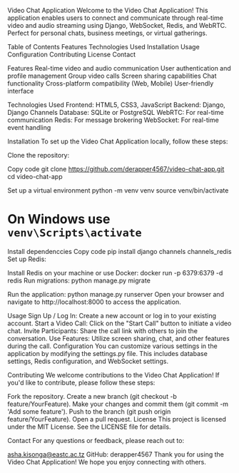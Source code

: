 Video Chat Application
Welcome to the Video Chat Application! This application enables users to connect and communicate through real-time video and audio streaming using Django, WebSocket, Redis, and WebRTC. Perfect for personal chats, business meetings, or virtual gatherings.


Table of Contents
Features
Technologies Used
Installation
Usage
Configuration
Contributing
License
Contact


Features
Real-time video and audio communication
User authentication and profile management
Group video calls
Screen sharing capabilities
Chat functionality
Cross-platform compatibility (Web, Mobile)
User-friendly interface


Technologies Used
Frontend: HTML5, CSS3, JavaScript
Backend: Django, Django Channels
Database: SQLite or PostgreSQL
WebRTC: For real-time communication
Redis: For message brokering
WebSocket: For real-time event handling


Installation
To set up the Video Chat Application locally, follow these steps:

Clone the repository:

Copy code
git clone https://github.com/derapper4567/video-chat-app.git
cd video-chat-app

Set up a virtual environment
python -m venv venv
source venv/bin/activate  
# On Windows use `venv\Scripts\activate`


Install dependenccies
Copy code
pip install django channels channels_redis
Set up Redis:

Install Redis on your machine or use Docker:
docker run -p 6379:6379 -d redis
Run migrations:
python manage.py migrate

Run the application:
python manage.py runserver
Open your browser and navigate to http://localhost:8000 to access the application.

Usage
Sign Up / Log In: Create a new account or log in to your existing account.
Start a Video Call: Click on the "Start Call" button to initiate a video chat.
Invite Participants: Share the call link with others to join the conversation.
Use Features: Utilize screen sharing, chat, and other features during the call.
Configuration
You can customize various settings in the application by modifying the settings.py file. This includes database settings, Redis configuration, and WebSocket settings.

Contributing
We welcome contributions to the Video Chat Application! If you'd like to contribute, please follow these steps:

Fork the repository.
Create a new branch (git checkout -b feature/YourFeature).
Make your changes and commit them (git commit -m 'Add some feature').
Push to the branch (git push origin feature/YourFeature).
Open a pull request.
License
This project is licensed under the MIT License. See the LICENSE file for details.

Contact
For any questions or feedback, please reach out to:

asha.kisonga@eastc.ac.tz
GitHub: derapper4567
Thank you for using the Video Chat Application! We hope you enjoy connecting with others.
